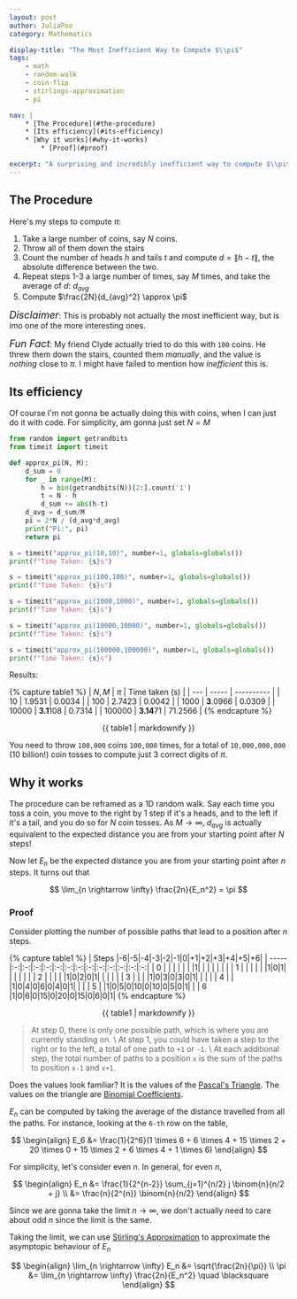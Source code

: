 ```yaml
---
layout: post
author: JuliaPoo
category: Mathematics

display-title: "The Most Inefficient Way to Compute $\\pi$"
tags:
    - math
    - random-walk
    - coin-flip
    - stirlings-approximation
    - pi

nav: |
    * [The Procedure](#the-procedure)
    * [Its efficiency](#its-efficiency)
    * [Why it works](#why-it-works)
        * [Proof](#proof)

excerpt: "A surprising and incredibly inefficient way to compute $\\pi$ based on coin flips"
---
```


## The Procedure

Here's my steps to compute $\pi$:

1. Take a large number of coins, say $N$ coins.
2. Throw all of them down the stairs
3. Count the number of heads $h$ and tails $t$ and compute $d = \|h-t\|$, the absolute difference between the two.
4. Repeat steps 1-3 a large number of times, say $M$ times, and take the average of $d$: $d_{avg}$
5. Compute $\frac{2N}{d_{avg}^2} \approx \pi$

<span class="glow-text" style="font-size:large">_Disclaimer_</span>: This is probably not actually the most inefficient way, but is imo one of the more interesting ones.

<span class="glow-text" style="font-size:large">_Fun Fact_</span>: My friend Clyde actually tried to do this with `100` coins. He threw them down the stairs, counted them _manually_, and the value is _nothing_ close to $\pi$. I might have failed to mention how _inefficient_ this is.

## Its efficiency

Of course I'm not gonna be actually doing this with coins, when I can just do it with code. For simplicity, am gonna just set $N = M$

```py
from random import getrandbits
from timeit import timeit

def approx_pi(N, M):
    d_sum = 0
    for _ in range(M):
        h = bin(getrandbits(N))[2:].count('1')
        t = N - h
        d_sum += abs(h-t)
    d_avg = d_sum/M
    pi = 2*N / (d_avg*d_avg)
    print("Pi:", pi)
    return pi

s = timeit("approx_pi(10,10)", number=1, globals=globals())
print(f"Time Taken: {s}s")

s = timeit("approx_pi(100,100)", number=1, globals=globals())
print(f"Time Taken: {s}s")

s = timeit("approx_pi(1000,1000)", number=1, globals=globals())
print(f"Time Taken: {s}s")

s = timeit("approx_pi(10000,10000)", number=1, globals=globals())
print(f"Time Taken: {s}s")

s = timeit("approx_pi(100000,100000)", number=1, globals=globals())
print(f"Time Taken: {s}s")
```

Results:

{% capture table1 %}
| $N,M$ | $\pi$ | Time taken (s) |
| --- | ----- | ---------- |
| 10  | 1.9531 | 0.0034 |
| 100 | 2.7423 | 0.0042 |
| 1000 | <span class="glow-text">**3**</span>.0966 | 0.0309 |
| 10000 | <span class="glow-text">**3.1**</span>108 | 0.7314 |
| 100000 | <span class="glow-text">**3.14**</span>71 | 71.2566 |
{% endcapture %}

<center class="table-scrollx">
{{ table1 | markdownify }}
</center>

You need to throw `100,000` coins `100,000` times, for a total of `10,000,000,000` (10 billion!) coin tosses to compute just 3 correct digits of $\pi$.

## Why it works

The procedure can be reframed as a 1D random walk. Say each time you toss a coin, you move to the right by 1 step if it's a heads, and to the left if it's a tail, and you do so for $N$ coin tosses. As $M \rightarrow \infty$, $d_{avg}$ is actually equivalent to the expected distance you are from your starting point after $N$ steps!

Now let $E_n$ be the expected distance you are from your starting point after $n$ steps. It turns out that

$$
\lim_{n \rightarrow \infty} \frac{2n}{E_n^2} = \pi
$$

### Proof

Consider plotting the number of possible paths that lead to a position after $n$ steps.

{% capture table1 %}
| Steps |-6|-5|-4|-3|-2|-1|0|+1|+2|+3|+4|+5|+6|
| ----- |:-:|:-:|:-:|:-:|:-:|:-:|:-:|:-:|:-:|:-:|:-:|:-:|:-:|
| 0     | | | | | | |1| | | | | | |
| 1     | | | | | |1|0|1| | | | | |
| 2     | | | | |1|0|2|0|1| | | | |
| 3     | | | |1|0|3|0|3|0|1| | | |
| 4     | | |1|0|4|0|6|0|4|0|1| | |
| 5     | |1|0|5|0|10|0|10|0|5|0|1| |
| 6     |1|0|6|0|15|0|20|0|15|0|6|0|1|
{% endcapture %}

<center class="table-no-outline table-scrollx">
{{ table1 | markdownify }}
</center>

> At step $0$, there is only one possible path, which is where you are currently standing on. \\
> At step $1$, you could have taken a step to the right or to the left, a total of one path to `+1` or `-1`. \\
> At each additional step, the total number of paths to a position `x` is the sum of the paths to position `x-1` and `x+1`.

Does the values look familiar? It is the values of the [Pascal's Triangle](https://en.wikipedia.org/wiki/Pascal%27s_triangle). The values on the triangle are [Binomial Coefficients](https://en.wikipedia.org/wiki/Binomial_coefficient).

$E_n$ can be computed by taking the average of the distance travelled from all the paths. For instance, looking at the `6-th` row on the table, 

$$
\begin{align}
E_6 &= \frac{1}{2^6}(1 \times 6 + 6 \times 4 + 15 \times 2 + 20 \times 0 + 15 \times 2 + 6 \times 4 + 1 \times 6)
\end{align}
$$

For simplicity, let's consider even $n$. In general, for even $n$, 

$$
\begin{align}
E_n &= \frac{1}{2^{n-2}} \sum_{j=1}^{n/2} j \binom{n}{n/2 + j} \\
&= \frac{n}{2^{n}} \binom{n}{n/2} 
\end{align}
$$

Since we are gonna take the limit $n \rightarrow \infty$, we don't actually need to care about odd $n$ since the limit is the same. 

Taking the limit, we can use [Stirling's Approximation](https://en.wikipedia.org/wiki/Stirling%27s_approximation) to approximate the asymptopic behaviour of $E_n$

$$
\begin{align}
\lim_{n \rightarrow \infty} E_n &= \sqrt{\frac{2n}{\pi}} \\
\pi &= \lim_{n \rightarrow \infty} \frac{2n}{E_n^2} \quad \blacksquare
\end{align}
$$